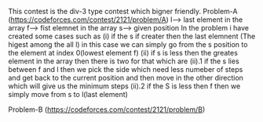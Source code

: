 This contest is the div-3 type contest which bigner friendly.
Problem-A  (https://codeforces.com/contest/2121/problem/A)
l--> last element in the array 
f--> fist elemnet in the array 
s--> given  position 
In the problem i have created some cases such as 
(i) if the s if creater then the last elemnent (The higest among the all l)
      in this case we can simply go from the s position to the element at index 0(lowest element f)
(ii) if s is less then the greates element in the array then there is two for that which are
     (ii).1 if the s lies between f and l then we pick the side which need less numeber of steps and get back to the current 
     position and then move in the other direction which will give us the minimum steps 
      (ii).2 if the S is less then f then we simply move from s to l(last element)

      
Problem-B (https://codeforces.com/contest/2121/problem/B)
